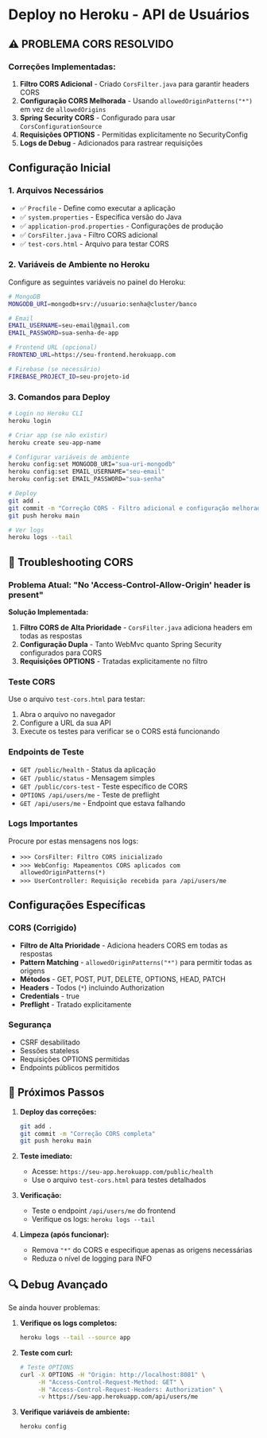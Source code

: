 # Deploy no Heroku - API de Usuários

## ⚠️ PROBLEMA CORS RESOLVIDO

### Correções Implementadas:

1. **Filtro CORS Adicional** - Criado `CorsFilter.java` para garantir headers CORS
2. **Configuração CORS Melhorada** - Usando `allowedOriginPatterns("*")` em vez de `allowedOrigins`
3. **Spring Security CORS** - Configurado para usar `CorsConfigurationSource`
4. **Requisições OPTIONS** - Permitidas explicitamente no SecurityConfig
5. **Logs de Debug** - Adicionados para rastrear requisições

## Configuração Inicial

### 1. Arquivos Necessários
- ✅ `Procfile` - Define como executar a aplicação
- ✅ `system.properties` - Especifica versão do Java
- ✅ `application-prod.properties` - Configurações de produção
- ✅ `CorsFilter.java` - Filtro CORS adicional
- ✅ `test-cors.html` - Arquivo para testar CORS

### 2. Variáveis de Ambiente no Heroku

Configure as seguintes variáveis no painel do Heroku:

```bash
# MongoDB
MONGODB_URI=mongodb+srv://usuario:senha@cluster/banco

# Email
EMAIL_USERNAME=seu-email@gmail.com
EMAIL_PASSWORD=sua-senha-de-app

# Frontend URL (opcional)
FRONTEND_URL=https://seu-frontend.herokuapp.com

# Firebase (se necessário)
FIREBASE_PROJECT_ID=seu-projeto-id
```

### 3. Comandos para Deploy

```bash
# Login no Heroku CLI
heroku login

# Criar app (se não existir)
heroku create seu-app-name

# Configurar variáveis de ambiente
heroku config:set MONGODB_URI="sua-uri-mongodb"
heroku config:set EMAIL_USERNAME="seu-email"
heroku config:set EMAIL_PASSWORD="sua-senha"

# Deploy
git add .
git commit -m "Correção CORS - Filtro adicional e configuração melhorada"
git push heroku main

# Ver logs
heroku logs --tail
```

## 🔧 Troubleshooting CORS

### Problema Atual: "No 'Access-Control-Allow-Origin' header is present"

**Solução Implementada:**

1. **Filtro CORS de Alta Prioridade** - `CorsFilter.java` adiciona headers em todas as respostas
2. **Configuração Dupla** - Tanto WebMvc quanto Spring Security configurados para CORS
3. **Requisições OPTIONS** - Tratadas explicitamente no filtro

### Teste CORS

Use o arquivo `test-cors.html` para testar:

1. Abra o arquivo no navegador
2. Configure a URL da sua API
3. Execute os testes para verificar se o CORS está funcionando

### Endpoints de Teste

- `GET /public/health` - Status da aplicação
- `GET /public/status` - Mensagem simples
- `GET /public/cors-test` - Teste específico de CORS
- `OPTIONS /api/users/me` - Teste de preflight
- `GET /api/users/me` - Endpoint que estava falhando

### Logs Importantes

Procure por estas mensagens nos logs:
- `>>> CorsFilter: Filtro CORS inicializado`
- `>>> WebConfig: Mapeamentos CORS aplicados com allowedOriginPatterns(*)`
- `>>> UserController: Requisição recebida para /api/users/me`

## Configurações Específicas

### CORS (Corrigido)
- **Filtro de Alta Prioridade** - Adiciona headers CORS em todas as respostas
- **Pattern Matching** - `allowedOriginPatterns("*")` para permitir todas as origens
- **Métodos** - GET, POST, PUT, DELETE, OPTIONS, HEAD, PATCH
- **Headers** - Todos (`*`) incluindo Authorization
- **Credentials** - true
- **Preflight** - Tratado explicitamente

### Segurança
- CSRF desabilitado
- Sessões stateless
- Requisições OPTIONS permitidas
- Endpoints públicos permitidos

## 🚀 Próximos Passos

1. **Deploy das correções:**
   ```bash
   git add .
   git commit -m "Correção CORS completa"
   git push heroku main
   ```

2. **Teste imediato:**
   - Acesse: `https://seu-app.herokuapp.com/public/health`
   - Use o arquivo `test-cors.html` para testes detalhados

3. **Verificação:**
   - Teste o endpoint `/api/users/me` do frontend
   - Verifique os logs: `heroku logs --tail`

4. **Limpeza (após funcionar):**
   - Remova `"*"` do CORS e especifique apenas as origens necessárias
   - Reduza o nível de logging para INFO

## 🔍 Debug Avançado

Se ainda houver problemas:

1. **Verifique os logs completos:**
   ```bash
   heroku logs --tail --source app
   ```

2. **Teste com curl:**
   ```bash
   # Teste OPTIONS
   curl -X OPTIONS -H "Origin: http://localhost:8081" \
        -H "Access-Control-Request-Method: GET" \
        -H "Access-Control-Request-Headers: Authorization" \
        -v https://seu-app.herokuapp.com/api/users/me
   ```

3. **Verifique variáveis de ambiente:**
   ```bash
   heroku config
   ``` 